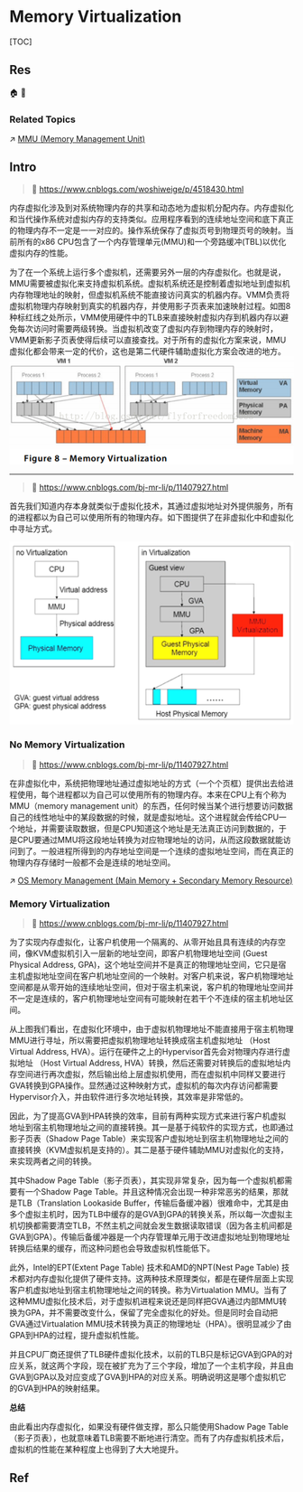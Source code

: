 # Memory Virtualization

[TOC]



## Res
🏠 
🚧 


### Related Topics
↗ [MMU (Memory Management Unit)](../../Computer%20Architecture/Computer%20Microarchitectures%20(Computer%20Organization)%20&%20von%20Neumann%20Model/🚦%20Computer%20Processors%20&%20Logic%20Chips/📌%20Microprocessors%20Unit%20(MPU)/CPU%20(Central%20Processing%20Unit)/MMU%20(Memory%20Management%20Unit).md)



## Intro
> 📎 https://www.cnblogs.com/woshiweige/p/4518430.html

内存虚拟化涉及到对系统物理内存的共享和动态地为虚拟机分配内存。内存虚拟化和当代操作系统对虚拟内存的支持类似。应用程序看到的连续地址空间和底下真正的物理内存不一定是一一对应的。操作系统保存了虚拟页号到物理页号的映射。当前所有的x86 CPU包含了一个内存管理单元(MMU)和一个旁路缓冲(TBL)以优化虚拟内存的性能。

为了在一个系统上运行多个虚拟机，还需要另外一层的内存虚拟化。也就是说，MMU需要被虚拟化来支持虚拟机系统。虚拟机系统还是控制着虚拟地址到虚拟机内存物理地址的映射，但虚拟机系统不能直接访问真实的机器内存。VMM负责将虚拟机物理内存映射到真实的机器内存，并使用影子页表来加速映射过程。如图8种标红线之处所示，VMM使用硬件中的TLB来直接映射虚拟内存到机器内存以避免每次访问时需要两级转换。当虚拟机改变了虚拟内存到物理内存的映射时，VMM更新影子页表使得后续可以直接查找。对于所有的虚拟化方案来说，MMU虚拟化都会带来一定的代价，这也是第二代硬件辅助虚拟化方案会改进的地方。
![](../../../../../Assets/Pics/Pasted%20image%2020240602124115.png)


---
> 📎 https://www.cnblogs.com/bj-mr-li/p/11407927.html

首先我们知道内存本身就类似于虚拟化技术，其通过虚拟地址对外提供服务，所有的进程都以为自己可以使用所有的物理内存。如下图提供了在非虚拟化中和虚拟化中寻址方式。

![](../../../../../Assets/Pics/Pasted%20image%2020240602124823.png)


### No Memory Virtualization
> 📎 https://www.cnblogs.com/bj-mr-li/p/11407927.html

在非虚拟化中，系统把物理地址通过虚拟地址的方式（一个个页框）提供出去给进程使用，每个进程都以为自己可以使用所有的物理内存。本来在CPU上有个称为MMU（memory management unit）的东西，任何时候当某个进行想要访问数据自己的线性地址中的某段数据的时候，就是虚拟地址。这个进程就会传给CPU一个地址，并需要读取数据，但是CPU知道这个地址是无法真正访问到数据的，于是CPU要通过MMU将这段地址转换为对应物理地址的访问，从而这段数据就能访问到了。一般进程所得到的内存地址空间是一个连续的虚拟地址空间，而在真正的物理内存存储时一般都不会是连续的地址空间。

↗ [OS Memory Management (Main Memory + Secondary Memory Resource)](../../Operating%20System%20&%20OS%20Kernel%20(Theory%20Part)/OS%20Memory%20Management%20(Main%20Memory%20+%20Secondary%20Memory%20Resource)/OS%20Memory%20Management%20(Main%20Memory%20+%20Secondary%20Memory%20Resource).md)


### Memory Virtualization
> 📎 https://www.cnblogs.com/bj-mr-li/p/11407927.html

为了实现内存虚拟化，让客户机使用一个隔离的、从零开始且具有连续的内存空间，像KVM虚拟机引入一层新的地址空间，即客户机物理地址空间 (Guest Physical Address, GPA)，这个地址空间并不是真正的物理地址空间，它只是宿主机虚拟地址空间在客户机地址空间的一个映射。对客户机来说，客户机物理地址空间都是从零开始的连续地址空间，但对于宿主机来说，客户机的物理地址空间并不一定是连续的，客户机物理地址空间有可能映射在若干个不连续的宿主机地址区间。

从上图我们看出，在虚拟化环境中，由于虚拟机物理地址不能直接用于宿主机物理MMU进行寻址，所以需要把虚拟机物理地址转换成宿主机虚拟地址 （Host Virtual Address, HVA）。运行在硬件之上的Hypervisor首先会对物理内存进行虚拟地址 （Host Virtual Address, HVA）转换，然后还需要对转换后的虚拟地址内存空间进行再次虚拟，然后输出给上层虚拟机使用，而在虚拟机中同样又要进行GVA转换到GPA操作。显然通过这种映射方式，虚拟机的每次内存访问都需要Hypervisor介入，并由软件进行多次地址转换，其效率是非常低的。

因此，为了提高GVA到HPA转换的效率，目前有两种实现方式来进行客户机虚拟地址到宿主机物理地址之间的直接转换。其一是基于纯软件的实现方式，也即通过影子页表（Shadow Page Table）来实现客户虚拟地址到宿主机物理地址之间的直接转换（KVM虚拟机是支持的）。其二是基于硬件辅助MMU对虚拟化的支持，来实现两者之间的转换。

其中Shadow Page Table（影子页表），其实现非常复杂，因为每一个虚拟机都需要有一个Shadow Page Table。并且这种情况会出现一种非常恶劣的结果，那就是TLB（Translation Lookaside Buffer，传输后备缓冲器）很难命中，尤其是由多个虚拟主机时，因为TLB中缓存的是GVA到GPA的转换关系，所以每一次虚拟主机切换都需要清空TLB，不然主机之间就会发生数据读取错误（因为各主机间都是GVA到GPA）。传输后备缓冲器是一个内存管理单元用于改进虚拟地址到物理地址转换后结果的缓存，而这种问题也会导致虚拟机性能低下。

此外，Intel的EPT(Extent Page Table) 技术和AMD的NPT(Nest Page Table) 技术都对内存虚拟化提供了硬件支持。这两种技术原理类似，都是在硬件层面上实现客户机虚拟地址到宿主机物理地址之间的转换。称为Virtualation MMU。当有了这种MMU虚拟化技术后，对于虚拟机进程来说还是同样把GVA通过内部MMU转换为GPA，并不需要改变什么，保留了完全虚拟化的好处。但是同时会自动把GVA通过Virtualation MMU技术转换为真正的物理地址（HPA）。很明显减少了由GPA到HPA的过程，提升虚拟机性能。

并且CPU厂商还提供了TLB硬件虚拟化技术，以前的TLB只是标记GVA到GPA的对应关系，就这两个字段，现在被扩充为了三个字段，增加了一个主机字段，并且由GVA到GPA以及对应变成了GVA到HPA的对应关系。明确说明这是哪个虚拟机它的GVA到HPA的映射结果。

**总结**

由此看出内存虚拟化，如果没有硬件做支撑，那么只能使用Shadow Page Table（影子页表），也就意味着TLB需要不断地进行清空。而有了内存虚拟机技术后，虚拟机的性能在某种程度上也得到了大大地提升。

## Ref
[虚拟化技术原理（CPU、内存、IO） | cnblog]: https://www.cnblogs.com/bj-mr-li/p/11407927.html

[理解全虚拟、半虚拟以及硬件辅助的虚拟化 | cnblog]: https://www.cnblogs.com/woshiweige/p/4518430.html
